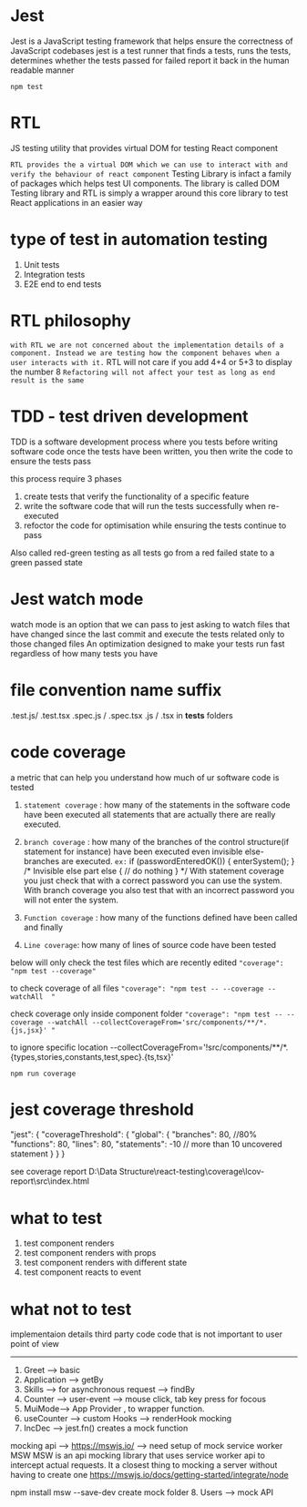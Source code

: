 # Jest
Jest is a JavaScript testing framework that helps ensure the correctness of JavaScript codebases
jest is a test runner that finds a tests,
runs the tests, 
determines whether the tests passed for failed 
report it back in the human readable manner

`npm test`

# RTL
JS testing utility that provides virtual DOM for testing React component

`RTL provides the a virtual DOM which we can use to interact with and verify the behaviour of react component`
Testing Library is infact a family of packages which helps test UI components.
The library is called DOM Testing library and RTL is simply a wrapper around this core library to test React applications in an easier way


# type of test in automation testing
1. Unit tests
2. Integration tests
3. E2E end to end tests

# RTL philosophy
`with RTL we are not concerned about the implementation details of a component. Instead we are testing how the component behaves when a user interacts with it.`
RTL will not care if you add 4+4 or 5+3 to display the number 8
`Refactoring will not affect your test as long as end result is the same`


# TDD - test driven development
TDD is a software development process where you tests before writing software code
once the tests have been written, you then write the code to ensure the tests pass

this process require 3 phases
1.  create tests that verify the functionality of a specific feature
2. write the software code that will run the tests successfully when re-executed
3. refoctor the code for optimisation while ensuring the tests continue to pass

Also called red-green testing as all tests go from a red failed state to a green passed state


# Jest watch mode 
watch mode is an option that we can pass to jest asking to watch files that have changed since the last commit and execute the tests related only to those changed files
An optimization designed to make your tests run fast regardless of how many tests you have

# file convention name suffix
.test.js/ .test.tsx 
.spec.js / .spec.tsx
.js / .tsx in __tests__ folders


# code coverage
a metric that can help you understand how much of ur software code is tested
1. `statement coverage` : how many of the statements in the software code have been executed
                          all statements that are actually there are really executed.
2. `branch coverage` : how many of the branches of the control structure(if statement for instance) have been executed
                        even invisible else-branches are executed.
`ex:`
if (passwordEnteredOK()) {
    enterSystem();
} 
/* Invisible else part 
else {
  // do nothing
}
*/
With statement coverage you just check that with a correct password you can use the system. With branch coverage you also test that with an incorrect password you will not enter the system.

3. `Function coverage` : how many of the functions defined have been called and finally
4. `Line coverage`: how many of lines of source code have been tested

below will only check the test files which are recently edited
`"coverage": "npm test --coverage" `

to check coverage of all files
`"coverage": "npm test -- --coverage --watchAll  "`

check coverage only inside component folder
`"coverage": "npm test -- --coverage --watchAll --collectCoverageFrom='src/components/**/*.{js,jsx}' "`

to ignore specific location
--collectCoverageFrom='!src/components/**/*.{types,stories,constants,test,spec}.{ts,tsx}'

`npm run coverage`


# jest coverage threshold
"jest": {
    "coverageThreshold": {
      "global": {
        "branches": 80,   //80%
        "functions": 80,
        "lines": 80,
        "statements": -10   // more than 10 uncovered statement
      }
    }
  }

see coverage report 
D:\Data Structure\react-testing\coverage\lcov-report\src\index.html


# what to test
1. test component renders
2. test component renders with props
3. test component renders with different state
4. test component reacts to event

# what not to test
implementaion details
third party code
code that is not important to user point of view




--------------------------------
1. Greet --> basic 
2. Application --> getBy
3. Skills --> for asynchronous request --> findBy
4. Counter --> user-event --> mouse click, tab key press for focous
5. MuiMode--> App Provider , to wrapper function.
6. useCounter --> custom Hooks --> renderHook
mocking
7. IncDec --> jest.fn() creates a mock function 


mocking api --> https://mswjs.io/ --> need setup of mock service worker MSW
MSW is an api mocking library that uses service worker api to intercept actual requests. It a closest thing to mocking a server without having to create one 
https://mswjs.io/docs/getting-started/integrate/node

npm install msw --save-dev
create mock folder
8. Users --> mock API